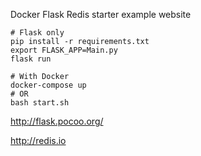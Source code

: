 Docker Flask Redis starter example website

```
# Flask only
pip install -r requirements.txt
export FLASK_APP=Main.py
flask run

# With Docker
docker-compose up
# OR
bash start.sh
```

http://flask.pocoo.org/

http://redis.io

